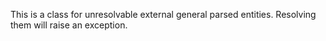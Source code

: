 This is a class for unresolvable external general parsed entities. Resolving them will raise an exception.
